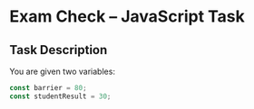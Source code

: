 # Exam Check – JavaScript Task

## Task Description

You are given two variables:

```javascript
const barrier = 80;
const studentResult = 30;
```
